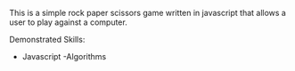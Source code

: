 This is a simple rock paper scissors game written in javascript that allows a user to play against a computer.

Demonstrated Skills:
- Javascript
-Algorithms